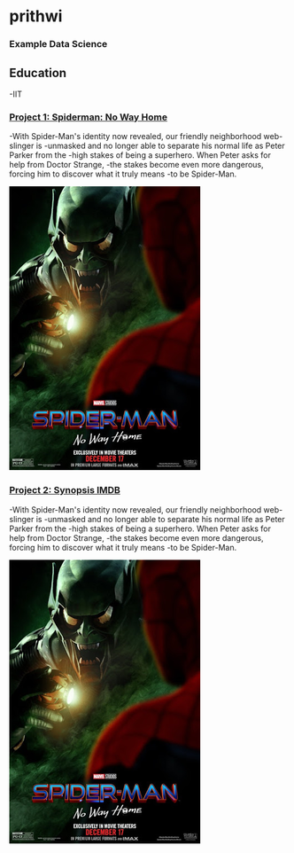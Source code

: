 # prithwi
### Example Data Science

## Education

-IIT

### [Project 1: Spiderman: No Way Home](https://en.wikipedia.org/wiki/Spider-Man:_No_Way_Home)

-With Spider-Man's identity now revealed, our friendly neighborhood web-slinger is
-unmasked and no longer able to separate his normal life as Peter Parker from the 
-high stakes of being a superhero. When Peter asks for help from Doctor Strange, 
-the stakes become even more dangerous, forcing him to discover what it truly means 
-to be Spider-Man.

![](/images/nwh1.jpg)

### [Project 2: Synopsis IMDB](https://www.imdb.com/title/tt10872600/)

-With Spider-Man's identity now revealed, our friendly neighborhood web-slinger is
-unmasked and no longer able to separate his normal life as Peter Parker from the 
-high stakes of being a superhero. When Peter asks for help from Doctor Strange, 
-the stakes become even more dangerous, forcing him to discover what it truly means 
-to be Spider-Man.

![](/images/nwh1.jpg)
